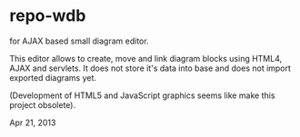 repo-wdb
========

for AJAX based small diagram editor.

This editor allows to create, move and link diagram blocks using HTML4, AJAX and servlets.
It does not store it's data into base and does not import exported diagrams yet.

(Development of HTML5 and JavaScript graphics seems like make this project obsolete).

Apr 21, 2013
